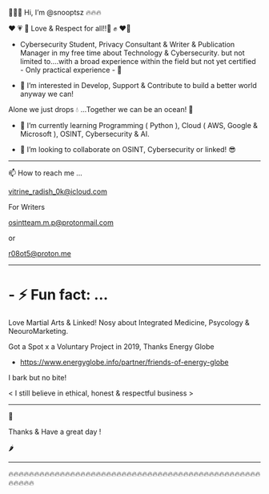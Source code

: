 👋👋👋 Hi, I’m @snooptsz 🔥🔥🔥

❤️ 💗 💖 Love & Respect for all!!🫡 ✊ ❤️‍🔥

- Cybersecurity Student, Privacy Consultant & Writer & Publication Manager in my free time
 about Technology & Cybersecurity. but not limited to....with a broad experience within the field but not 
yet certified - Only practical experience - 🧧

- 👀 I’m interested in Develop, Support & Contribute to build a better world
anyway we can!

Alone we just drops 💧 ...Together we can be an ocean! 🌊

 - 🌱 I’m currently learning Programming ( Python ), Cloud ( AWS, Google & Microsoft ), OSINT,
Cybersecurity & AI. 

- 💞️ I’m looking to collaborate on OSINT, Cybersecurity or linked! 😎

----------------------------------------------------------------------------------

📫 How to reach me ...


  vitrine_radish_0k@icloud.com

For Writers 

osintteam.m.p@protonmail.com

or 

r08ot5@proton.me


----------------------------------------------------------------------------------



# - ⚡ Fun fact: ...


Love Martial Arts & Linked!
Nosy about Integrated Medicine, Psycology & NeouroMarketing. 



Got a Spot x a Voluntary Project in 2019, Thanks Energy Globe 

- https://www.energyglobe.info/partner/friends-of-energy-globe



I bark but no bite!


< I still believe in ethical, honest & respectful business >


----------------------------------------------------------------------------------

🧨

Thanks & Have a great day !

🌶️

----------------------------------------------------------------------------------

🔥🔥🔥🔥🔥🔥🔥🔥🔥🔥🔥🔥🔥🔥🔥🔥🔥🔥🔥🔥🔥🔥🔥🔥🔥🔥🔥🔥🔥🔥🔥🔥🔥🔥🔥🔥🔥🔥🔥🔥🔥🔥🔥🔥🔥🔥🔥🔥🔥🔥🔥🔥🔥🔥

